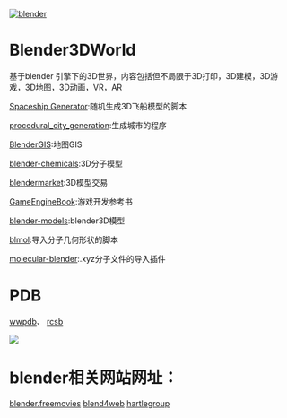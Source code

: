 [![blender](https://download.blender.org/institute/logos/blender-plain.png)](https://www.blender.org)
# Blender3DWorld

基于blender 引擎下的3D世界，内容包括但不局限于3D打印，3D建模，3D游戏，3D地图，3D动画，VR，AR

[Spaceship Generator](https://github.com/a1studmuffin/SpaceshipGenerator):随机生成3D飞船模型的脚本

[procedural_city_generation](https://github.com/josauder/procedural_city_generation):生成城市的程序

[BlenderGIS](https://github.com/domlysz/BlenderGIS):地图GIS

[blender-chemicals](https://github.com/patrickfuller/blender-chemicals):3D分子模型

[blendermarket](https://blendermarket.com/):3D模型交易

[GameEngineBook](https://github.com/mikepan/GameEngineBook):游戏开发参考书

[blender-models](http://www.blender-models.com/):blender3D模型

[blmol](https://github.com/scotthartley/blmol):导入分子几何形状的脚本

[molecular-blender](https://github.com/smparker/molecular-blender):.xyz分子文件的导入插件

# PDB 
[wwpdb](http://www.wwpdb.org/)、
[rcsb](http://www.rcsb.org/pdb/home/home.do)


![](https://download.blender.org/institute/logos/blender_icon_source.svg)

# blender相关网站网址：
[blender.freemovies](http://blender.freemovies.co.uk/chemistry/)
[blend4web](https://www.blend4web.com/en/)
[hartlegroup](http://blog.hartleygroup.org/)

